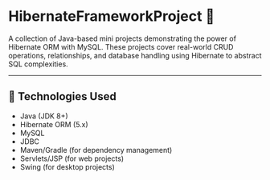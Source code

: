 # HibernateFrameworkProject 🚀

A collection of Java-based mini projects demonstrating the power of Hibernate ORM with MySQL. These projects cover real-world CRUD operations, relationships, and database handling using Hibernate to abstract SQL complexities.

---

## 🔧 Technologies Used

- Java (JDK 8+)
- Hibernate ORM (5.x)
- MySQL
- JDBC
- Maven/Gradle (for dependency management)
- Servlets/JSP (for web projects)
- Swing (for desktop projects)
